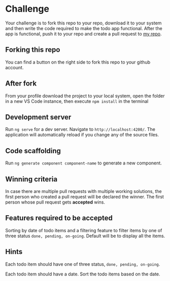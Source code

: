 # Challenge

Your challenge is to fork this repo to your repo, download it to your system and then write the code required to make the todo app functional. After the app is functional, push it to your repo and create a pull request to [my repo](https://github.com/yourgotocoder/mean-section-a).

## Forking this repo

You can find a button on the right side to fork this repo to your github account.

## After fork

From your profile download the project to your local system, open the folder in a new VS Code instance, then execute `npm install` in the terminal

## Development server

Run `ng serve` for a dev server. Navigate to `http://localhost:4200/`. The application will automatically reload if you change any of the source files.

## Code scaffolding

Run `ng generate component component-name` to generate a new component.

## Winning criteria

In case there are multiple pull requests with multiple working solutions, the first person who created a pull request will be declared the winner.
The first person whose pull request gets **accepted** wins.

## Features required to be accepted

Sorting by date of todo items and a filtering feature to filter items by one of three status `done, pending, on-going`. Default will be to display all the items.


## Hints

Each todo item should have one of three status, `done, pending, on-going`.

<p> 
Each todo item should have a date. Sort the todo items based on the date.
</p>
